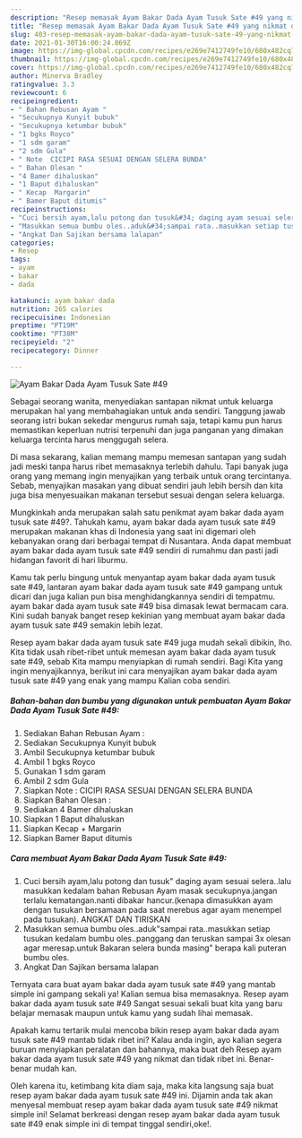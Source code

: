 ```yaml
---
description: "Resep memasak Ayam Bakar Dada Ayam Tusuk Sate #49 yang nikmat dan Mudah Dibuat"
title: "Resep memasak Ayam Bakar Dada Ayam Tusuk Sate #49 yang nikmat dan Mudah Dibuat"
slug: 403-resep-memasak-ayam-bakar-dada-ayam-tusuk-sate-49-yang-nikmat-dan-mudah-dibuat
date: 2021-01-30T16:00:24.869Z
image: https://img-global.cpcdn.com/recipes/e269e7412749fe10/680x482cq70/ayam-bakar-dada-ayam-tusuk-sate-49-foto-resep-utama.jpg
thumbnail: https://img-global.cpcdn.com/recipes/e269e7412749fe10/680x482cq70/ayam-bakar-dada-ayam-tusuk-sate-49-foto-resep-utama.jpg
cover: https://img-global.cpcdn.com/recipes/e269e7412749fe10/680x482cq70/ayam-bakar-dada-ayam-tusuk-sate-49-foto-resep-utama.jpg
author: Minerva Bradley
ratingvalue: 3.3
reviewcount: 6
recipeingredient:
- " Bahan Rebusan Ayam "
- "Secukupnya Kunyit bubuk"
- "Secukupnya ketumbar bubuk"
- "1 bgks Royco"
- "1 sdm garam"
- "2 sdm Gula"
- " Note  CICIPI RASA SESUAI DENGAN SELERA BUNDA"
- " Bahan Olesan "
- "4 Bamer dihaluskan"
- "1 Baput dihaluskan"
- " Kecap  Margarin"
- " Bamer Baput ditumis"
recipeinstructions:
- "Cuci bersih ayam,lalu potong dan tusuk&#34; daging ayam sesuai selera..lalu masukkan kedalam bahan Rebusan Ayam masak secukupnya.jangan terlalu kematangan.nanti dibakar hancur.(kenapa dimasukkan ayam dengan tusukan bersamaan pada saat merebus agar ayam menempel pada tusukan). ANGKAT DAN TIRISKAN"
- "Masukkan semua bumbu oles..aduk&#34;sampai rata..masukkan setiap tusukan kedalam bumbu oles..panggang dan teruskan sampai 3x olesan agar meresap.untuk Bakaran selera bunda masing&#34; berapa kali puteran bumbu oles."
- "Angkat Dan Sajikan bersama lalapan"
categories:
- Resep
tags:
- ayam
- bakar
- dada

katakunci: ayam bakar dada 
nutrition: 265 calories
recipecuisine: Indonesian
preptime: "PT19M"
cooktime: "PT38M"
recipeyield: "2"
recipecategory: Dinner

---
```



![Ayam Bakar Dada Ayam Tusuk Sate #49](https://img-global.cpcdn.com/recipes/e269e7412749fe10/680x482cq70/ayam-bakar-dada-ayam-tusuk-sate-49-foto-resep-utama.jpg)

Sebagai seorang wanita, menyediakan santapan nikmat untuk keluarga merupakan hal yang membahagiakan untuk anda sendiri. Tanggung jawab seorang istri bukan sekedar mengurus rumah saja, tetapi kamu pun harus memastikan keperluan nutrisi terpenuhi dan juga panganan yang dimakan keluarga tercinta harus menggugah selera.

Di masa  sekarang, kalian memang mampu memesan santapan yang sudah jadi meski tanpa harus ribet memasaknya terlebih dahulu. Tapi banyak juga orang yang memang ingin menyajikan yang terbaik untuk orang tercintanya. Sebab, menyajikan masakan yang dibuat sendiri jauh lebih bersih dan kita juga bisa menyesuaikan makanan tersebut sesuai dengan selera keluarga. 



Mungkinkah anda merupakan salah satu penikmat ayam bakar dada ayam tusuk sate #49?. Tahukah kamu, ayam bakar dada ayam tusuk sate #49 merupakan makanan khas di Indonesia yang saat ini digemari oleh kebanyakan orang dari berbagai tempat di Nusantara. Anda dapat membuat ayam bakar dada ayam tusuk sate #49 sendiri di rumahmu dan pasti jadi hidangan favorit di hari liburmu.

Kamu tak perlu bingung untuk menyantap ayam bakar dada ayam tusuk sate #49, lantaran ayam bakar dada ayam tusuk sate #49 gampang untuk dicari dan juga kalian pun bisa menghidangkannya sendiri di tempatmu. ayam bakar dada ayam tusuk sate #49 bisa dimasak lewat bermacam cara. Kini sudah banyak banget resep kekinian yang membuat ayam bakar dada ayam tusuk sate #49 semakin lebih lezat.

Resep ayam bakar dada ayam tusuk sate #49 juga mudah sekali dibikin, lho. Kita tidak usah ribet-ribet untuk memesan ayam bakar dada ayam tusuk sate #49, sebab Kita mampu menyiapkan di rumah sendiri. Bagi Kita yang ingin menyajikannya, berikut ini cara menyajikan ayam bakar dada ayam tusuk sate #49 yang enak yang mampu Kalian coba sendiri.

<!--inarticleads1-->

##### Bahan-bahan dan bumbu yang digunakan untuk pembuatan Ayam Bakar Dada Ayam Tusuk Sate #49:

1. Sediakan  Bahan Rebusan Ayam :
1. Sediakan Secukupnya Kunyit bubuk
1. Ambil Secukupnya ketumbar bubuk
1. Ambil 1 bgks Royco
1. Gunakan 1 sdm garam
1. Ambil 2 sdm Gula
1. Siapkan  Note : CICIPI RASA SESUAI DENGAN SELERA BUNDA
1. Siapkan  Bahan Olesan :
1. Sediakan 4 Bamer dihaluskan
1. Siapkan 1 Baput dihaluskan
1. Siapkan  Kecap + Margarin
1. Siapkan  Bamer Baput ditumis




<!--inarticleads2-->

##### Cara membuat Ayam Bakar Dada Ayam Tusuk Sate #49:

1. Cuci bersih ayam,lalu potong dan tusuk&#34; daging ayam sesuai selera..lalu masukkan kedalam bahan Rebusan Ayam masak secukupnya.jangan terlalu kematangan.nanti dibakar hancur.(kenapa dimasukkan ayam dengan tusukan bersamaan pada saat merebus agar ayam menempel pada tusukan). ANGKAT DAN TIRISKAN
1. Masukkan semua bumbu oles..aduk&#34;sampai rata..masukkan setiap tusukan kedalam bumbu oles..panggang dan teruskan sampai 3x olesan agar meresap.untuk Bakaran selera bunda masing&#34; berapa kali puteran bumbu oles.
1. Angkat Dan Sajikan bersama lalapan




Ternyata cara buat ayam bakar dada ayam tusuk sate #49 yang mantab simple ini gampang sekali ya! Kalian semua bisa memasaknya. Resep ayam bakar dada ayam tusuk sate #49 Sangat sesuai sekali buat kita yang baru belajar memasak maupun untuk kamu yang sudah lihai memasak.

Apakah kamu tertarik mulai mencoba bikin resep ayam bakar dada ayam tusuk sate #49 mantab tidak ribet ini? Kalau anda ingin, ayo kalian segera buruan menyiapkan peralatan dan bahannya, maka buat deh Resep ayam bakar dada ayam tusuk sate #49 yang nikmat dan tidak ribet ini. Benar-benar mudah kan. 

Oleh karena itu, ketimbang kita diam saja, maka kita langsung saja buat resep ayam bakar dada ayam tusuk sate #49 ini. Dijamin anda tak akan menyesal membuat resep ayam bakar dada ayam tusuk sate #49 nikmat simple ini! Selamat berkreasi dengan resep ayam bakar dada ayam tusuk sate #49 enak simple ini di tempat tinggal sendiri,oke!.

